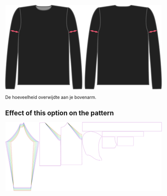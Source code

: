 ![De factor voor biceps overwijdte bij Brian](./bicepsease.svg)

De hoeveelheid overwijdte aan je bovenarm.


## Effect of this option on the pattern
![This image shows the effect of this option by superimposing several variants that have a different value for this option](hugo_bicepsease_sample.svg "Effect of this option on the pattern")